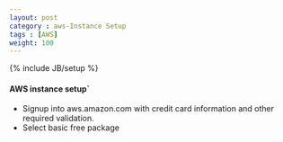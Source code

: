```yaml
---
layout: post
category : aws-Instance Setup
tags : [AWS]
weight: 100
---
```

{% include JB/setup %}

#### AWS instance setup`


* Signup into aws.amazon.com with credit card information and other required validation.
* Select basic free package